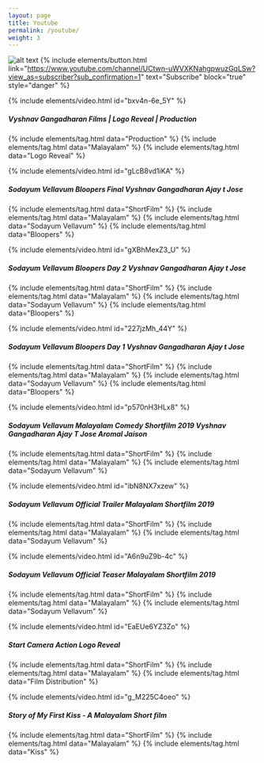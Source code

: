```yaml
---
layout: page
title: Youtube
permalink: /youtube/
weight: 3
---
```

![alt text](https://yt3.ggpht.com/o1vLPf5pCQ5Czn3-JHDc2eTV0rMtM8XtInk1fVVEZkjEFo78rQN12OtHqsT5j3DM0MZbq9fN1Us=w1060-fcrop64=1,00005a57ffffa5a8-nd-c0xffffffff-rj-k-no "Start Camera Action")
{% include elements/button.html link="https://www.youtube.com/channel/UCtwn-uWVXKNahgpwuzGqLSw?view_as=subscriber?sub_confirmation=1" text="Subscribe" block="true" style="danger" %}


{% include elements/video.html id="bxv4n-6e_5Y" %}
##### Vyshnav Gangadharan Films | Logo Reveal | Production
{% include elements/tag.html data="Production" %}
{% include elements/tag.html data="Malayalam" %}
{% include elements/tag.html data="Logo Reveal" %}

{% include elements/video.html id="gLcB8vd1iKA" %}
##### Sodayum Vellavum Bloopers Final Vyshnav Gangadharan Ajay t Jose
{% include elements/tag.html data="ShortFilm" %}
{% include elements/tag.html data="Malayalam" %}
{% include elements/tag.html data="Sodayum Vellavum" %}
{% include elements/tag.html data="Bloopers" %}

{% include elements/video.html id="gXBhMexZ3_U" %}
##### Sodayum Vellavum Bloopers Day 2 Vyshnav Gangadharan Ajay t Jose
{% include elements/tag.html data="ShortFilm" %}
{% include elements/tag.html data="Malayalam" %}
{% include elements/tag.html data="Sodayum Vellavum" %}
{% include elements/tag.html data="Bloopers" %}

{% include elements/video.html id="227jzMh_44Y" %}
##### Sodayum Vellavum Bloopers Day 1 Vyshnav Gangadharan Ajay t Jose
{% include elements/tag.html data="ShortFilm" %}
{% include elements/tag.html data="Malayalam" %}
{% include elements/tag.html data="Sodayum Vellavum" %}
{% include elements/tag.html data="Bloopers" %}

{% include elements/video.html id="p570nH3HLx8" %}
##### Sodayum Vellavum Malayalam Comedy Shortfilm 2019 Vyshnav Gangadharan Ajay T Jose Aromal Jaison
{% include elements/tag.html data="ShortFilm" %}
{% include elements/tag.html data="Malayalam" %}
{% include elements/tag.html data="Sodayum Vellavum" %}

{% include elements/video.html id="ibN8NX7xzew" %}
##### Sodayum Vellavum Official Trailer Malayalam Shortfilm 2019
{% include elements/tag.html data="ShortFilm" %}
{% include elements/tag.html data="Malayalam" %}
{% include elements/tag.html data="Sodayum Vellavum" %}

{% include elements/video.html id="A6n9uZ9b-4c" %}
##### Sodayum Vellavum Official Teaser Malayalam Shortfilm 2019
{% include elements/tag.html data="ShortFilm" %}
{% include elements/tag.html data="Malayalam" %}
{% include elements/tag.html data="Sodayum Vellavum" %}

{% include elements/video.html id="EaEUe6YZ3Zo" %}
##### Start Camera Action Logo Reveal
{% include elements/tag.html data="ShortFilm" %}
{% include elements/tag.html data="Malayalam" %}
{% include elements/tag.html data="Film Distribution" %}

{% include elements/video.html id="g_M225C4oeo" %}
##### Story of My First Kiss - A Malayalam Short film
{% include elements/tag.html data="ShortFilm" %}
{% include elements/tag.html data="Malayalam" %}
{% include elements/tag.html data="Kiss" %}
